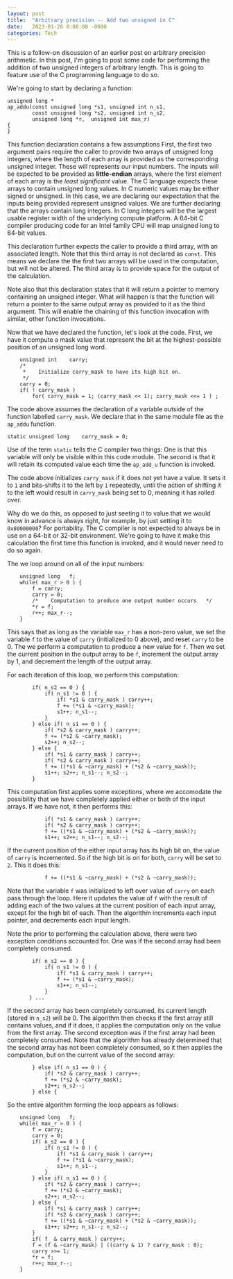 ```yaml
---
layout: post
title:  "Arbitrary precision -- Add two unsigned in C"
date:   2023-01-26 8:00:00 -0600
categories: Tech
---
```


This is a follow-on discussion of an earlier post on
arbitrary precision arithmetic.
In this post, I'm going to post some code for performing
the addition of two unsigned integers of arbitrary length.
This is going to feature use of the C programming language to do so.

We're going to start by declaring a function:
```
unsigned long *
ap_addu(const unsigned long *s1, unsigned int n_s1,
        const unsigned long *s2, unsigned int n_s2,
        unsigned long *r,  unsigned int max_r)
{
}
```
This function declaration contains a few assumptions
First, the first two argument pairs require the caller to provide
two arrays of unsigned long integers, where the length of each array
is provided as the corresponding unsigned integer.
These will represents our input numbers.
The inputs will be expected to be provided as **little-endian** arrays,
where the first element of each array is the _least significant_ value.
The C language expects these arrays to contain unsigned long values.
In C numeric values may be either signed or unsigned.
In this case, we are declaring our expectation that the inputs
being provided represent unsigned values.
We are further declaring that the arrays contain long integers.
In C long integers will be the largest usable register width
of the underlying compute platform.
A 64-bit C compiler producing code for an Intel family CPU
will map unsigned long to 64-bit values.

This declaration further expects the caller to provide a
third array, with an associated length.
Note that this third array is not declared as ```const```.
This means we declare the the first two arrays will be used in the computation,
but will not be altered.
The third array is to provide space for the output of the calculation.

Note also that this declaration states that it will return
a pointer to memory containing an unsigned integer.
What will happen is that the function will return a pointer
to the same output array as provided to it as the third argument.
This will enable the chaining of this function invocation with similar,
other function invocations.

Now that we have declared the function, let's look at the code.
First, we have it compute a mask value that represent the
bit at the highest-possible position of an unsigned long word.
```
    unsigned int    carry;
    /*
     *    Initialize carry_mask to have its high bit on.
     */
    carry = 0;
    if( ! carry_mask )
        for( carry_mask = 1; (carry_mask << 1); carry_mask <<= 1 ) ;
```
The code above assumes the declaration of a variable outside of the function
labelled ```carry_mask```.
We declare that in the same module file as the ```ap_addu``` function.
```
static unsigned long    carry_mask = 0;
```
Use of the term ```static``` tells the C compiler two things:
One is that this variable will only be visible within this code module.
The second is that it will retain its computed value each time
the ```ap_add_u``` function is invoked.

The code above initializes ```carry_mask``` if it does not yet have
a value.  It sets it to ```1``` and bits-shifts it to the left by ```1```
repeatedly, until the action of shifting it to the left would result
in ```carry_mask``` being set to 0, meaning it has rolled over.

Why do we do this, as opposed to just seeting it to value that we
would know in advance is always right, for example, by just setting
it to ```0x80000000```?
For portability.  The C compiler is not expected to always be in use
on a 64-bit or 32-bit environment.
We're going to have it make this calculation the first time this
function is invoked, and it would never need to do so again.

The we loop around on all of the input numbers:
```
    unsigned long   f;
    while( max_r > 0 ) {
        f = carry;
        carry = 0;
        /*    Computation to produce one output number occurs   */
        *r = f;
        r++; max_r--;
    }
```
This says that as long as the variable ```max_r``` has a non-zero value,
we set the variable ```f``` to the value of ```carry``` (initialized to 0 above),
and reset ```carry``` to be 0.
The we perform a computation to produce a new value for ```f```.
Then we set the current position in the output array to be ```f```,
increment the output array by 1, and decrement the length of the output array.

For each iteration of this loop, we perform this computation:
```
        if( n_s2 == 0 ) {
            if( n_s1 != 0 ) {
                if( *s1 & carry_mask ) carry++;
                f += (*s1 & ~carry_mask);
                s1++; n_s1--;
            }
        } else if( n_s1 == 0 ) {
            if( *s2 & carry_mask ) carry++;
            f += (*s2 & ~carry_mask);
            s2++; n_s2--;
        } else {
            if( *s1 & carry_mask ) carry++;
            if( *s2 & carry_mask ) carry++;
            f += ((*s1 & ~carry_mask) + (*s2 & ~carry_mask));
            s1++; s2++; n_s1--; n_s2--;
        }
```
This computation first applies some exceptions, where we accomodate
the possibility that we have completely applied either or both of the
input arrays.
If we have not, it then performs this:
```
            if( *s1 & carry_mask ) carry++;
            if( *s2 & carry_mask ) carry++;
            f += ((*s1 & ~carry_mask) + (*s2 & ~carry_mask));
            s1++; s2++; n_s1--; n_s2--;
```
If the current position of the either input array has its high bit on,
the value of ```carry``` is incremented.
So if the high bit is on for both, ```carry``` will be set to ```2```.
This it does this:
```
            f += ((*s1 & ~carry_mask) + (*s2 & ~carry_mask));
```
Note that the variable ```f``` was initialized to left over value of ```carry```
on each pass through the loop.
Here it updates the value of ```f``` with the result of adding each
of the two values at the current position of each input array,
except for the high bit of each.
Then the algorithm increments each input pointer,
and decrements each input length.

Note the prior to performing the calculation above,
there were two exception conditions accounted for.
One was if the second array had been completely consumed.
```
        if( n_s2 == 0 ) {
            if( n_s1 != 0 ) {
                if( *s1 & carry_mask ) carry++;
                f += (*s1 & ~carry_mask);
                s1++; n_s1--;
            }
       } ...
```
If the second array has been completely consumed,
its current length (stored in ```n_s2```) will be 0.
The algorithm then checks if the first array still contains values,
and if it does, it applies the computation only on the value
from the first array.
The second exception was if the first array had been completely consumed.
Note that the algorithm has already determined that the 
second array has not been completely consumed,
so it then applies the computation, but on the current value
of the second array:
```
        } else if( n_s1 == 0 ) {
            if( *s2 & carry_mask ) carry++;
            f += (*s2 & ~carry_mask);
            s2++; n_s2--;
        } else {
```
So the entire algorithm forming the loop appears as follows:
```
    unsigned long   f;
    while( max_r > 0 ) {
        f = carry;
        carry = 0;
        if( n_s2 == 0 ) {
            if( n_s1 != 0 ) {
                if( *s1 & carry_mask ) carry++;
                f += (*s1 & ~carry_mask);
                s1++; n_s1--;
            }
        } else if( n_s1 == 0 ) {
            if( *s2 & carry_mask ) carry++;
            f += (*s2 & ~carry_mask);
            s2++; n_s2--;
        } else {
            if( *s1 & carry_mask ) carry++;
            if( *s2 & carry_mask ) carry++;
            f += ((*s1 & ~carry_mask) + (*s2 & ~carry_mask));
            s1++; s2++; n_s1--; n_s2--;
        }
        if( f  & carry_mask ) carry++;
        f = (f & ~carry_mask) | ((carry & 1) ? carry_mask : 0);
        carry >>= 1;
        *r = f;
        r++; max_r--;
    }
```
